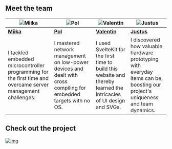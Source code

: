 ## Meet the team
| ![Miika](https://raw.githubusercontent.com/group4-hackupc/landing-page/main/my-app/static/miika.svg) | ![Pol](https://raw.githubusercontent.com/group4-hackupc/landing-page/main/my-app/static/pol.svg) | ![Valentin](https://raw.githubusercontent.com/group4-hackupc/landing-page/main/my-app/static/valentin.svg) | ![Justus](https://raw.githubusercontent.com/group4-hackupc/landing-page/main/my-app/static/justus.svg) |
|-|-|-|-|
| [**Miika**](http://miikat.dev/) | [**Pol**](https://slushee.dev) | [**Valentin**](https://devpost.com/valentin-wach1) | [**Justus**](https://devpost.com/beckjb) |
| I tackled embedded microcontroller programming for the first time and overcame server management challenges. | I mastered network management on low-power devices and dealt with cross compiling for embedded targets with no OS. | I used SvelteKit for the first time to build this website and thereby learned the intricacies of UI design and SVGs. | I discovered how valuable hardware prototyping with everyday items can be, boosting our project's uniqueness and team dynamics. |

## Check out the project
[![img](https://d112y698adiu2z.cloudfront.net/photos/production/software_thumbnail_photos/002/880/100/datas/medium.png)](https://devpost.com/software/serfana)

